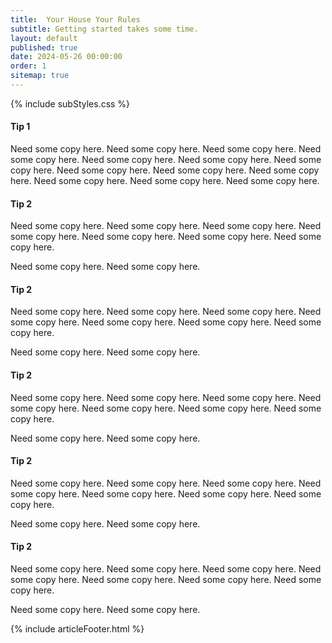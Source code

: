 ```yaml
---
title:  Your House Your Rules
subtitle: Getting started takes some time.
layout: default
published: true
date: 2024-05-26 00:00:00
order: 1
sitemap: true
---
```


{% include subStyles.css %}

#### Tip 1
Need some copy here. Need some copy here. Need some copy here. Need some copy here. 
Need some copy here. Need some copy here. Need some copy here. Need some copy here. 
Need some copy here. Need some copy here. Need some copy here. Need some copy here. 
Need some copy here.

#### Tip 2

Need some copy here. Need some copy here. Need some copy here. Need some copy here. 
Need some copy here. Need some copy here.
Need some copy here.

Need some copy here. Need some copy here.

#### Tip 2

Need some copy here. Need some copy here. Need some copy here. Need some copy here. 
Need some copy here. Need some copy here.
Need some copy here.

Need some copy here. Need some copy here.

#### Tip 2

Need some copy here. Need some copy here. Need some copy here. Need some copy here. 
Need some copy here. Need some copy here.
Need some copy here.

Need some copy here. Need some copy here.

#### Tip 2

Need some copy here. Need some copy here. Need some copy here. Need some copy here. 
Need some copy here. Need some copy here.
Need some copy here.

Need some copy here. Need some copy here.

#### Tip 2

Need some copy here. Need some copy here. Need some copy here. Need some copy here. 
Need some copy here. Need some copy here.
Need some copy here.

Need some copy here. Need some copy here.

{% include articleFooter.html %}
